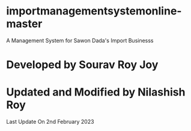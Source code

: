 # importmanagementsystemonline-master
A Management System for Sawon Dada's Import Businesss
# Developed by Sourav Roy Joy
# Updated and Modified by Nilashish Roy

Last Update On 2nd February 2023

























